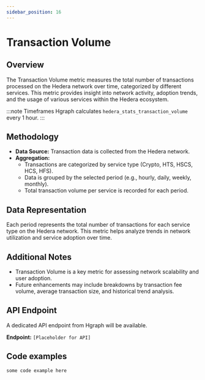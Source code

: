 ```yaml
---
sidebar_position: 16
---
```


# Transaction Volume

## Overview
The Transaction Volume metric measures the total number of transactions processed on the Hedera network over time, categorized by different services. This metric provides insight into network activity, adoption trends, and the usage of various services within the Hedera ecosystem.

:::note Timeframes
Hgraph calculates `hedera_stats_transaction_volume` every 1 hour.
:::

## Methodology
- **Data Source:** Transaction data is collected from the Hedera network.
- **Aggregation:**
  - Transactions are categorized by service type (Crypto, HTS, HSCS, HCS, HFS).
  - Data is grouped by the selected period (e.g., hourly, daily, weekly, monthly).
  - Total transaction volume per service is recorded for each period.

## Data Representation
Each period represents the total number of transactions for each service type on the Hedera network. This metric helps analyze trends in network utilization and service adoption over time.

## Additional Notes
- Transaction Volume is a key metric for assessing network scalability and user adoption.
- Future enhancements may include breakdowns by transaction fee volume, average transaction size, and historical trend analysis.

## API Endpoint
A dedicated API endpoint from Hgraph will be available.

**Endpoint:** `[Placeholder for API]`

## Code examples

```
some code example here
```